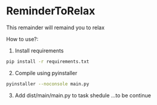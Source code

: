 # ReminderToRelax
This remainder will remaind you to relax

How to use?:
1) Install requirements
```bash
pip install -r requirements.txt
```
2) Compile using pyinstaller
```bash
pyinstaller --noconsole main.py
```
3) Add dist/main/main.py to task shedule
...to be continue